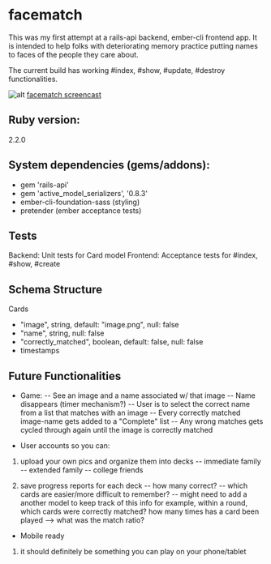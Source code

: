 # facematch

This was my first attempt at a rails-api backend, ember-cli frontend app. It is
intended to help folks with deteriorating memory practice putting names to faces
of the people they care about.

The current build has working #index, #show, #update, #destroy functionalities.

![alt](http://i.imgur.com/YHatzUS.gif)
[facematch screencast](http://i.imgur.com/YHatzUS.gifv)

## Ruby version:
2.2.0

## System dependencies (gems/addons):
- gem 'rails-api'
- gem 'active_model_serializers', '0.8.3'
- ember-cli-foundation-sass (styling)
- pretender (ember acceptance tests)

## Tests
Backend: Unit tests for Card model
Frontend: Acceptance tests for #index, #show, #create

## Schema Structure

Cards
- "image", string, default: "image.png", null: false
- "name", string, null: false
- "correctly_matched", boolean, default: false, null: false
- timestamps

## Future Functionalities

* Game:
-- See an image and a name associated w/ that image
-- Name disappears (timer mechanism?)
-- User is to select the correct name from a list that matches with an image
-- Every correctly matched image-name gets added to a "Complete" list
-- Any wrong matches gets cycled through again until the image is correctly matched

* User accounts so you can:

1) upload your own pics and organize them into decks
-- immediate family
-- extended family
-- college friends

2) save progress reports for each deck
-- how many correct?
-- which cards are easier/more difficult to remember?
-- might need to add a another model to keep track of this info
for example, within a round, which cards were correctly matched?
how many times has a card been played --> what was the match ratio?

* Mobile ready

1) it should definitely be something you can play on your phone/tablet
